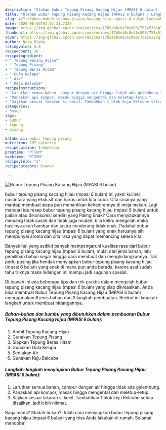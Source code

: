 ```yaml
---
description: "Olahan Bubur Tepung Pisang Kacang Hijau (MPASI 6 bulan) | Langkah Membuat Bubur Tepung Pisang Kacang Hijau (MPASI 6 bulan) Yang Sempurna"
title: "Olahan Bubur Tepung Pisang Kacang Hijau (MPASI 6 bulan) | Langkah Membuat Bubur Tepung Pisang Kacang Hijau (MPASI 6 bulan) Yang Sempurna"
slug: 427-olahan-bubur-tepung-pisang-kacang-hijau-mpasi-6-bulan-langkah-membuat-bubur-tepung-pisang-kacang-hijau-mpasi-6-bulan-yang-sempurna
date: 2020-08-02T01:57:33.732Z
image: https://img-global.cpcdn.com/recipes/17b5eb0c0e36c890/751x532cq70/bubur-tepung-pisang-kacang-hijau-mpasi-6-bulan-foto-resep-utama.jpg
thumbnail: https://img-global.cpcdn.com/recipes/17b5eb0c0e36c890/751x532cq70/bubur-tepung-pisang-kacang-hijau-mpasi-6-bulan-foto-resep-utama.jpg
cover: https://img-global.cpcdn.com/recipes/17b5eb0c0e36c890/751x532cq70/bubur-tepung-pisang-kacang-hijau-mpasi-6-bulan-foto-resep-utama.jpg
author: Nora Blake
ratingvalue: 4.6
reviewcount: 10
recipeingredient:
- " Tepung Kacang Hijau"
- " Tepung Pisang"
- " Tepung Beras Hitam"
- " Gula Kelapa"
- " Air"
- " Keju Belcube"
recipeinstructions:
- "Larutkan semua bahan, campur dengan air hingga tidak ada gelembung."
- "Panaskan api kompor, masak hingga mengental dan meletup-letup."
- "Sajikan sesuai takaran si kecil. Tambahkan 1 blok keju Belcube setiap disajikan, jadi lebih nikmat."
categories:
- Resep
tags:
- bubur
- tepung
- pisang

katakunci: bubur tepung pisang 
nutrition: 297 calories
recipecuisine: Indonesian
preptime: "PT16M"
cooktime: "PT39M"
recipeyield: "2"
recipecategory: Dinner

---
```



![Bubur Tepung Pisang Kacang Hijau (MPASI 6 bulan)](https://img-global.cpcdn.com/recipes/17b5eb0c0e36c890/751x532cq70/bubur-tepung-pisang-kacang-hijau-mpasi-6-bulan-foto-resep-utama.jpg)


bubur tepung pisang kacang hijau (mpasi 6 bulan) ini yakni kuliner nusantara yang ekslusif dan harus untuk kita coba. Cita rasanya yang mantap membuat siapa pun menantikan kehadirannya di meja makan.
Lagi mencari ide resep bubur tepung pisang kacang hijau (mpasi 6 bulan) untuk jualan atau dikonsumsi sendiri yang Paling Enak? Cara menyiapkannya memang tidak susah dan tidak juga mudah. bila keliru mengolah maka hasilnya akan hambar dan justru cenderung tidak enak. Padahal bubur tepung pisang kacang hijau (mpasi 6 bulan) yang enak harusnya sih mempunyai aroma dan cita rasa yang dapat memancing selera kita.



Banyak hal yang sedikit banyak mempengaruhi kualitas rasa dari bubur tepung pisang kacang hijau (mpasi 6 bulan), mulai dari jenis bahan, lalu pemilihan bahan segar hingga cara membuat dan menghidangkannya. Tak perlu pusing jika hendak menyiapkan bubur tepung pisang kacang hijau (mpasi 6 bulan) yang enak di mana pun anda berada, karena asal sudah tahu triknya maka hidangan ini mampu jadi suguhan spesial.


Di bawah ini ada beberapa tips dan trik praktis dalam mengolah bubur tepung pisang kacang hijau (mpasi 6 bulan) yang siap dikreasikan. Anda bisa membuat Bubur Tepung Pisang Kacang Hijau (MPASI 6 bulan) menggunakan 6 jenis bahan dan 3 langkah pembuatan. Berikut ini langkah-langkah untuk membuat hidangannya.

<!--inarticleads1-->

##### Bahan-bahan dan bumbu yang dibutuhkan dalam pembuatan Bubur Tepung Pisang Kacang Hijau (MPASI 6 bulan):

1. Ambil  Tepung Kacang Hijau
1. Gunakan  Tepung Pisang
1. Siapkan  Tepung Beras Hitam
1. Gunakan  Gula Kelapa
1. Sediakan  Air
1. Gunakan  Keju Belcube




<!--inarticleads2-->

##### Langkah-langkah menyiapkan Bubur Tepung Pisang Kacang Hijau (MPASI 6 bulan):

1. Larutkan semua bahan, campur dengan air hingga tidak ada gelembung.
1. Panaskan api kompor, masak hingga mengental dan meletup-letup.
1. Sajikan sesuai takaran si kecil. Tambahkan 1 blok keju Belcube setiap disajikan, jadi lebih nikmat.




Bagaimana? Mudah bukan? Itulah cara menyiapkan bubur tepung pisang kacang hijau (mpasi 6 bulan) yang bisa Anda lakukan di rumah. Selamat mencoba!
